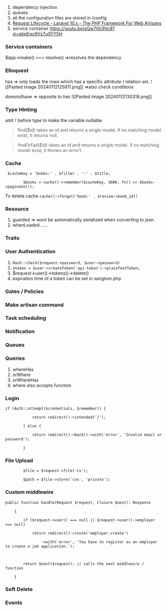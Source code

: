 1. dependency injection
2. queues
3. all the configuration files are stored in /config
4. [Request Lifecycle - Laravel 10.x - The PHP Framework For Web Artisans](https://laravel.com/docs/10.x/lifecycle)
5. service container https://youtu.be/aQw7t0r9Vc8?si=abpEqc9Vz7u0YY5H
### Service containers
$app->make() === resolve() =>resolves the dependency

### Elloquest
has => only loads the rows which has a specific attribute / relation set.
![[Pasted image 20240112125811.png]]
=>also check conditions

doesnothave => opposite to has
![[Pasted image 20240112130318.png]]

### Type Hinting

add `?` before type to make the variable nullable

> find($id) takes an id and returns a single model. If no matching model exist, it returns null.
    
>   findOrFail($id) takes an id and returns a single model. If no matching model exist, it throws an error1.

### Cache
```
 $cacheKey = 'books:' . $filter . ':' . $title;

        $books = cache()->remember($cacheKey, 3600, fn() => $books->paginate());
```
To delete cache
`cache()->forget('book:' . $review->book_id))`

### Resource
1. guarded => wont be automatically serialized when converting to json.
2. whenLoaded ......
### Traits
### User Authentication
1. `Hash::check($request->password, $user->password)`
2. `$token = $user->createToken('api-token')->plainTextToken;`
3. $request->user()->tokens()->delete()
4. expiration time of a token can be set in sangtom.php

### Gates / Policies
### Make artisan command
### Task scheduling
### Notification
### Queues
### Queries
1. whereHas
2. orWhere
3. orWhereHas
4. where also accepts function 
### Login
```
if (Auth::attempt($credentials, $remember)) {

            return redirect()->intended('/');

        } else {

            return redirect()->back()->with('error', 'Invalid email or password');

        }
```
### File Upload
```
        $file = $request->file('cv');

        $path = $file->store('cvs', 'private');
```
### Custom middlewire
```
public function handle(Request $request, Closure $next): Response

    {

        if ($request->user() === null || $request->user()->employer === null)

            return redirect()->route('employer.create')

                ->with('error', 'You have to register as an employer to create a job application.');

  

        return $next($request); // calls the next middlewire / function

    }
```
### Soft Delete
### Events

